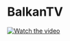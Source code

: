 # BalkanTV

[![Watch the video](https://media.discordapp.net/attachments/993253699650601055/1042084860442980392/image.png?width=1369&height=669)]([https://cdn.discordapp.com/attachments/993253699650601055/1042084406623486022/VIDEO.mp4](https://youtu.be/dvjhFtqPeWM))
